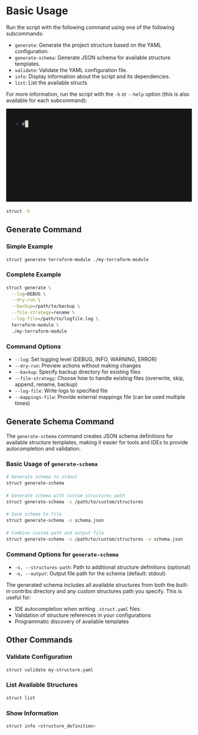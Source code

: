# Basic Usage

Run the script with the following command using one of the following subcommands:

- `generate`: Generate the project structure based on the YAML configuration.
- `generate-schema`: Generate JSON schema for available structure templates.
- `validate`: Validate the YAML configuration file.
- `info`: Display information about the script and its dependencies.
- `list`: List the available structs

For more information, run the script with the `-h` or `--help` option (this is also available for each subcommand):

![Struct List](./vhs/usage.gif)

```sh
struct -h
```

## Generate Command

### Simple Example

```sh
struct generate terraform-module ./my-terraform-module
```

### Complete Example

```sh
struct generate \
  --log=DEBUG \
  --dry-run \
  --backup=/path/to/backup \
  --file-strategy=rename \
  --log-file=/path/to/logfile.log \
  terraform-module \
  ./my-terraform-module
```

### Command Options

- `--log`: Set logging level (DEBUG, INFO, WARNING, ERROR)
- `--dry-run`: Preview actions without making changes
- `--backup`: Specify backup directory for existing files
- `--file-strategy`: Choose how to handle existing files (overwrite, skip, append, rename, backup)
- `--log-file`: Write logs to specified file
- `--mappings-file`: Provide external mappings file (can be used multiple times)

## Generate Schema Command

The `generate-schema` command creates JSON schema definitions for available structure templates, making it easier for tools and IDEs to provide autocompletion and validation.

### Basic Usage of `generate-schema`

```sh
# Generate schema to stdout
struct generate-schema

# Generate schema with custom structures path
struct generate-schema -s /path/to/custom/structures

# Save schema to file
struct generate-schema -o schema.json

# Combine custom path and output file
struct generate-schema -s /path/to/custom/structures -o schema.json
```

### Command Options for `generate-schema`

- `-s, --structures-path`: Path to additional structure definitions (optional)
- `-o, --output`: Output file path for the schema (default: stdout)

The generated schema includes all available structures from both the built-in contribs directory and any custom structures path you specify. This is useful for:

- IDE autocompletion when writing `.struct.yaml` files
- Validation of structure references in your configurations
- Programmatic discovery of available templates

## Other Commands

### Validate Configuration

```sh
struct validate my-structure.yaml
```

### List Available Structures

```sh
struct list
```

### Show Information

```sh
struct info <structure_definition>
```
